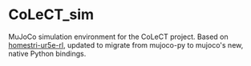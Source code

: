 # CoLeCT_sim
MuJoCo simulation environment for the CoLeCT project. Based on [homestri-ur5e-rl](https://github.com/ian-chuang/homestri-ur5e-rl), updated to migrate from mujoco-py to mujoco's new, native Python bindings.
